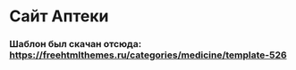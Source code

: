 # Сайт Аптеки
### Шаблон был скачан отсюда: https://freehtmlthemes.ru/categories/medicine/template-526
